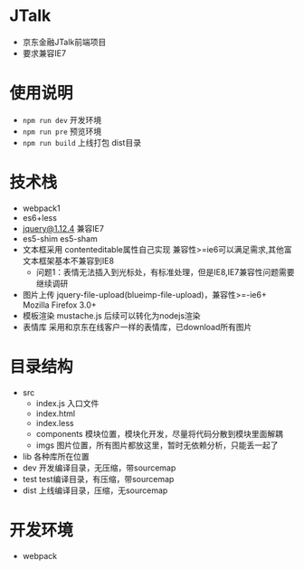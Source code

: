 # JTalk
- 京东金融JTalk前端项目
- 要求兼容IE7

# 使用说明
- `npm run dev` 开发环境
- `npm run pre` 预览环境
- `npm run build` 上线打包 dist目录

# 技术栈
- webpack1
- es6+less
- jquery@1.12.4 兼容IE7
- es5-shim es5-sham
- 文本框采用 contenteditable属性自己实现 兼容性>=ie6可以满足需求,其他富文本框架基本不兼容到IE8
    - 问题1：表情无法插入到光标处，有标准处理，但是IE8,IE7兼容性问题需要继续调研
- 图片上传 jquery-file-upload(blueimp-file-upload)，兼容性>=-ie6+ Mozilla Firefox 3.0+
- 模板渲染 mustache.js 后续可以转化为nodejs渲染
- 表情库 采用和京东在线客户一样的表情库，已download所有图片


# 目录结构
- src
    - index.js 入口文件
    - index.html
    - index.less
    - components 模块位置，模块化开发，尽量将代码分散到模块里面解耦
    - imgs 图片位置，所有图片都放这里，暂时无依赖分析，只能丢一起了
- lib 各种库所在位置
- dev 开发编译目录，无压缩，带sourcemap
- test test编译目录，有压缩，带sourcemap
- dist 上线编译目录，压缩，无sourcemap

# 开发环境
- webpack
